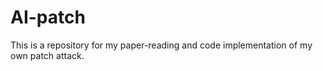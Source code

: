 # AI-patch
This is a repository for my paper-reading and code implementation of my own patch attack.
